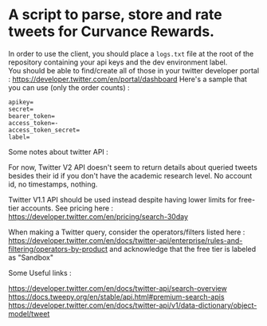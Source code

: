 # A script to parse, store and rate tweets for Curvance Rewards. 

In order to use the client, you should place a `logs.txt` file at the root of the repository containing your api keys and the dev environment label.  
You should be able to find/create all of those in your twitter developer portal : https://developer.twitter.com/en/portal/dashboard 
Here's a sample that you can use (only the order counts) :
```
apikey=
secret=
bearer_token=
access_token=-
access_token_secret=
label=
```


Some notes about twitter API : 

For now, Twitter V2 API doesn't seem to return details about queried tweets besides their id if you don't have the academic research level. No account id, no timestamps, nothing. 


Twitter V1.1 API should be used instead despite having lower limits for free-tier accounts.
See pricing here : https://developer.twitter.com/en/pricing/search-30day 


When making a Twitter query, consider the operators/filters listed here : https://developer.twitter.com/en/docs/twitter-api/enterprise/rules-and-filtering/operators-by-product
and acknowledge that the free tier is labeled as "Sandbox"


Some Useful links : 

https://developer.twitter.com/en/docs/twitter-api/search-overview
https://docs.tweepy.org/en/stable/api.html#premium-search-apis
https://developer.twitter.com/en/docs/twitter-api/v1/data-dictionary/object-model/tweet



